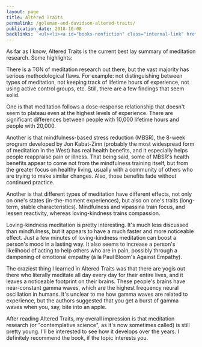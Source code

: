 ```yaml
---
layout: page
title: Altered Traits
permalink: /goleman-and-davidson-altered-traits/
publication_date: 2018-10-08
backlinks: '<ul><li><a id="books-nonfiction" class="internal-link" href="/books-nonfiction/">Nonfiction</a></li><li><a id="books-psychology" class="internal-link" href="/books-psychology/">Psychology</a></li><li><a id="books-published-in-2017" class="internal-link" href="/books-published-in-2017/">Published in 2017</a></li><li><a id="books-read-in-2018" class="internal-link" href="/books-read-in-2018/">Read in 2018</a></li><li><a id="books-science" class="internal-link" href="/books-science/">Science</a></li><li><a id="commentaries" class="internal-link" href="/commentaries/">Commentaries</a></li><li><a id="nonfiction" class="internal-link" href="/nonfiction/">Nonfiction</a></li><li><a id="psychology" class="internal-link" href="/psychology/">Psychology</a></li><li><a id="published-in-2017" class="internal-link" href="/published-in-2017/">Published in 2017</a></li><li><a id="read-in-2018" class="internal-link" href="/read-in-2018/">Read in 2018</a></li><li><a id="science" class="internal-link" href="/science/">Science</a></li></ul>'
---
```


As far as I know, Altered Traits is the current best lay summary of meditation research. Some highlights:

There is a TON of meditation research out there, but the vast majority has serious methodological flaws. For example: not distinguishing between types of meditation, not keeping track of lifetime hours of experience, not using active control groups, etc. Still, there are a few findings that seem solid. 

One is that meditation follows a dose-response relationship that doesn't seem to plateau even at the highest levels of experience. There are significant differences between people with 10,000 lifetime hours and people with 20,000.

Another is that mindfulness-based stress reduction (MBSR), the 8-week program developed by Jon Kabat-Zinn (probably the most widespread form of meditation in the West) has real health benefits, and it especially helps people reappraise pain or illness. That being said, some of MBSR's health benefits appear to come not from the mindfulness training itself, but from the greater focus on healthy living, usually with a community of others who are trying to make similar changes. Also, those benefits fade without continued practice.

Another is that different types of meditation have different effects, not only on one's states (in-the-moment experiences), but also on one's traits (long-term, stable characteristics). Mindfulness and vipassina train focus, and lessen reactivity, whereas loving-kindness trains compassion.

Loving-kindness meditation is pretty interesting. It's much less discussed than mindfulness, but it appears to have a much faster and more noticeable effect. Just a few minutes of loving-kindness meditation can boost a person's mood in a lasting way. It also seems to increase a person's likelihood of acting to help others who are in pain, possibly through a dampening of emotional empathy (à la Paul Bloom's Against Empathy).

The craziest thing I learned in Altered Traits was that there are yogis out there who literally meditate all day every day for their entire lives, and it leaves a noticeable footprint on their brains. These people's brains have near-constant gamma waves, which are the highest frequency neural oscillation in humans. It's unclear to me how gamma waves are related to experience, but the authors suggested that you get a burst of gamma waves when you, say, bite into an apple.

After reading Altered Traits, my overall impression is that meditation research (or "contemplative science", as it's now sometimes called) is still pretty young. I'll be interested to see how it develops over the years. I definitely recommend the book, if the topic interests you.
